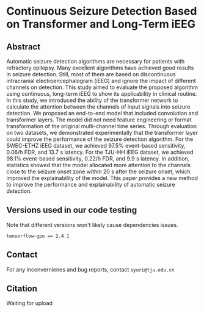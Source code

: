 # Continuous Seizure Detection Based on Transformer and Long-Term iEEG

## Abstract
Automatic seizure detection algorithms are necessary for patients with refractory epilepsy. Many excellent algorithms have achieved good results in seizure detection. Still, most of them are based on discontinuous intracranial electroencephalogram (iEEG) and ignore the impact of different channels on detection. This study aimed to evaluate the proposed algorithm using continuous, long-term iEEG to show its applicability in clinical routine. In this study, we introduced the ability of the transformer network to calculate the attention between the channels of input signals into seizure detection. We proposed an end-to-end model that included convolution and transformer layers. The model did not need feature engineering or format transformation of the original multi-channel time series. Through evaluation on two datasets, we demonstrated experimentally that the transformer layer could improve the performance of the seizure detection algorithm. For the SWEC-ETHZ iEEG dataset, we achieved 97.5\% event-based sensitivity, 0.06/h FDR, and 13.7 s latency. For the TJU-HH iEEG dataset, we achieved 98.1\% event-based sensitivity, 0.22/h FDR, and 9.9 s latency. In addition, statistics showed that the model allocated more attention to the channels close to the seizure onset zone within 20 s after the seizure onset, which improved the explainability of the model. This paper provides a new method to improve the performance and explainability of automatic seizure detection.

## Versions used in our code testing
Note that different versions won't likely cause dependencies issues.
```
tensorflow-gpu == 2.4.1 
```

## Contact
For any inconvernienes and bug reports, contact ```syuri@tju.edu.cn```

## Citation
Waiting for upload

